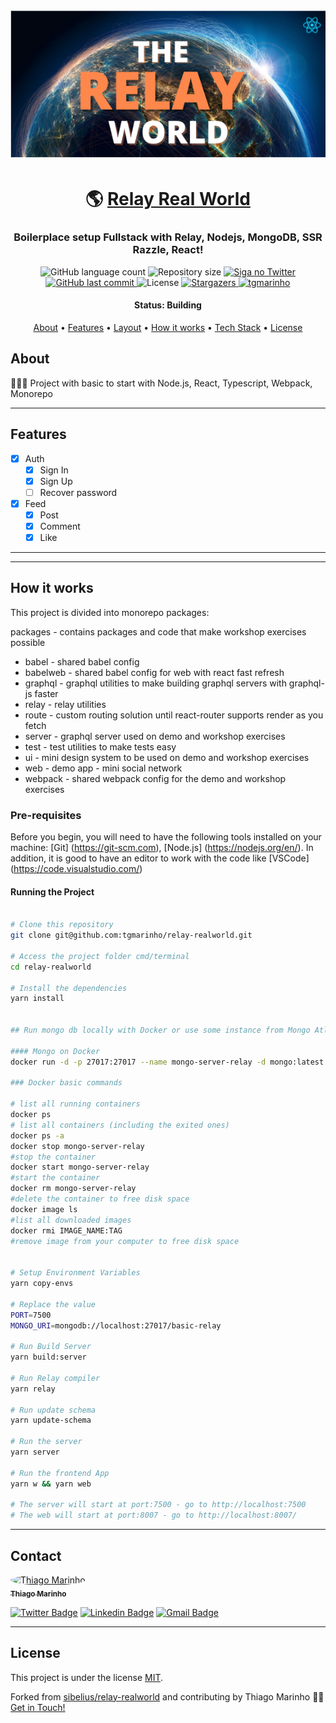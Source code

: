

<h1 align="center">
    <img alt="Relay Real World" title="#Relay Real World" src=".gitkeep/screen.png" />
</h1>

<h1 align="center">
  🌎 <a href="#"> Relay Real World </a>
</h1>

<h3 align="center">
    Boilerplace setup Fullstack with Relay, Nodejs, MongoDB, SSR Razzle, React!
</h3>

<p align="center">
  <img alt="GitHub language count" src="https://img.shields.io/github/languages/count/tgmarinho/relay-realworld?color=%2304D361">

  <img alt="Repository size" src="https://img.shields.io/github/repo-size/tgmarinho/relay-realworld">

  <a href="https://www.twitter.com/tgmarinho/">
    <img alt="Siga no Twitter" src="https://img.shields.io/twitter/url?url=https%3A%2F%2Fgithub.com%2Ftgmarinho%2Frelay-realworld">
  </a>
  
  <a href="https://github.com/tgmarinho/relay-realworld/commits/master">
    <img alt="GitHub last commit" src="https://img.shields.io/github/last-commit/tgmarinho/relay-realworld">
  </a>
    
   <img alt="License" src="https://img.shields.io/badge/license-MIT-brightgreen">
   <a href="https://github.com/tgmarinho/relay-realworld/stargazers">
    <img alt="Stargazers" src="https://img.shields.io/github/stars/tgmarinho/relay-realworld?style=social">
  </a>

  <a href="https://tgmarinho.com">
    <img alt="tgmarinho" src="https://img.shields.io/badge/made%20by-Rocketseat-%237519C1">
  </a>

</p>


<h4 align="center"> 
	 Status: Building
</h4>

<p align="center">
 <a href="#about">About</a> •
 <a href="#features">Features</a> •
 <a href="#layout">Layout</a> • 
 <a href="#how-it-works">How it works</a> • 
 <a href="#tech-stack">Tech Stack</a> • 
 <a href="#user-content-license">License</a>

</p>


## About

👨🏻‍💻 Project with basic to start with Node.js, React, Typescript, Webpack, Monorepo

---

## Features

- [x] Auth
   - [x] Sign In
   - [x] Sign Up
   - [ ] Recover password

- [x] Feed
   - [x] Post
   - [x] Comment
   - [x] Like

---


<!-- 
### Mobile

<p align="center">
  <img alt="The Relay Realworld" title="#The Relay Realworld" src="./assets/home-mobile.png" width="200px">

  <img alt="The Relay Realworld" title="#The Relay Realworld" src="./assets/detalhes-mobile.svg" width="200px">
</p>

### Web

<p align="center" style="display: flex; align-items: flex-start; justify-content: center;">
  <img alt="The Relay Realworld" title="#The Relay Realworld" src="./assets/web.svg" width="400px">

  <img alt="The Relay Realworld" title="#The Relay Realworld" src="./assets/sucesso-web.svg" width="400px">
</p> -->

---

## How it works

This project is divided into monorepo packages:

packages - contains packages and code that make workshop exercises possible

- babel - shared babel config
- babelweb - shared babel config for web with react fast refresh
- graphql - graphql utilities to make building graphql servers with graphql-js faster
- relay - relay utilities
- route - custom routing solution until react-router supports render as you fetch
- server - graphql server used on demo and workshop exercises
- test - test utilities to make tests easy
- ui - mini design system to be used on demo and workshop exercises
- web - demo app - mini social network
- webpack - shared webpack config for the demo and workshop exercises


### Pre-requisites

Before you begin, you will need to have the following tools installed on your machine:
[Git] (https://git-scm.com), [Node.js] (https://nodejs.org/en/).
In addition, it is good to have an editor to work with the code like [VSCode] (https://code.visualstudio.com/)

#### Running the Project


```bash

# Clone this repository
git clone git@github.com:tgmarinho/relay-realworld.git

# Access the project folder cmd/terminal
cd relay-realworld

# Install the dependencies
yarn install


## Run mongo db locally with Docker or use some instance from Mongo Atlas

#### Mongo on Docker
docker run -d -p 27017:27017 --name mongo-server-relay -d mongo:latest

### Docker basic commands

# list all running containers
docker ps
# list all containers (including the exited ones)
docker ps -a
docker stop mongo-server-relay
#stop the container
docker start mongo-server-relay
#start the container
docker rm mongo-server-relay
#delete the container to free disk space
docker image ls
#list all downloaded images
docker rmi IMAGE_NAME:TAG
#remove image from your computer to free disk space


# Setup Environment Variables
yarn copy-envs   

# Replace the value
PORT=7500
MONGO_URI=mongodb://localhost:27017/basic-relay

# Run Build Server
yarn build:server

# Run Relay compiler
yarn relay

# Run update schema
yarn update-schema

# Run the server
yarn server

# Run the frontend App
yarn w && yarn web

# The server will start at port:7500 - go to http://localhost:7500
# The web will start at port:8007 - go to http://localhost:8007/

```


---

## Contact

<a href="https://blog.rocketseat.com.br/author/thiago/">
 <img style="border-radius: 50%;" src="https://avatars3.githubusercontent.com/u/380327?s=460&u=61b426b901b8fe02e12019b1fdb67bf0072d4f00&v=4" width="100px;" alt="Thiago Marinho"/>
 <br />
 <sub><b>Thiago Marinho</b></sub></a> <a href="https://blog.rocketseat.com.br/author/thiago/" title="Rocketseat"></a>
 <br />

[![Twitter Badge](https://img.shields.io/badge/-@tgmarinho-1ca0f1?style=flat-square&labelColor=1ca0f1&logo=twitter&logoColor=white&link=https://twitter.com/tgmarinho)](https://twitter.com/tgmarinho) [![Linkedin Badge](https://img.shields.io/badge/-Thiago-blue?style=flat-square&logo=Linkedin&logoColor=white&link=https://www.linkedin.com/in/tgmarinho/)](https://www.linkedin.com/in/tgmarinho/) 
[![Gmail Badge](https://img.shields.io/badge/-tgmarinho@gmail.com-c14438?style=flat-square&logo=Gmail&logoColor=white&link=mailto:tgmarinho@gmail.com)](mailto:tgmarinho@gmail.com)

---

## License

This project is under the license [MIT](./LICENSE).

Forked from [sibelius/relay-realworld](https://github.com/sibelius/relay-realworld) and contributing by Thiago Marinho 👋🏽 [Get in Touch!](Https://www.linkedin.com/in/tgmarinho/)




